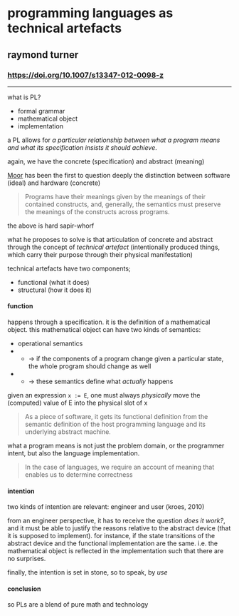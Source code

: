 # programming languages as technical artefacts

## raymond turner

### https://doi.org/10.1007/s13347-012-0098-z

---

what is PL?

- formal grammar
- mathematical object
- implementation

a PL allows for *a particular relationship between what a program means and what its specification insists it should achieve*.

again, we have the concrete (specification) and abstract (meaning)


[Moor](../texts/computer_science/James%20Moor,%20Three%20Myths%20of%20Computer%20Science,%201978.pdf) has been the first to question deeply the distinction between software (ideal) and hardware (concrete)

> Programs have their meanings given by the meanings of their contained constructs, and, generally, the semantics must preserve the meanings of the constructs across programs.

the above is hard sapir-whorf

what he proposes to solve is that articulation of concrete and abstract through the concept of *technical artefact* (intentionally produced things, which carry their purpose through their physical manifestation)

technical artefacts have two components;

- functional (what it does)
- structural (how it does it)

#### function

happens through a specification. it is the definition of a mathematical object. this mathematical object can have two kinds of semantics:

- operational semantics
- - -> if the components of a program change given a particular state, the whole program should change as well
- - -> these semantics define what *actually* happens

given an expression `x := E`, one must always *physically* move the (computed) value of E into the physical slot of x

> As a piece of software, it gets its functional definition from the semantic definition of the host programming language and its underlying abstract machine.

what a program means is not just the problem domain, or the programmer intent, but also the language implementation.

> In the case of languages, we require an account of meaning that enables us to determine correctness


#### intention

two kinds of intention are relevant: engineer and user (kroes, 2010)

from an engineer perspective, it has to receive the question *does it work?*, and it must be able to justify the reasons relative to the abstract device (that it is supposed to implement). for instance, if the state transitions of the abstract device and the functional implementation are the same. i.e. the mathematical object is reflected in the implementation such that there are no surprises.

finally, the intention is set in stone, so to speak, by *use*

#### conclusion

so PLs are a blend of pure math and technology